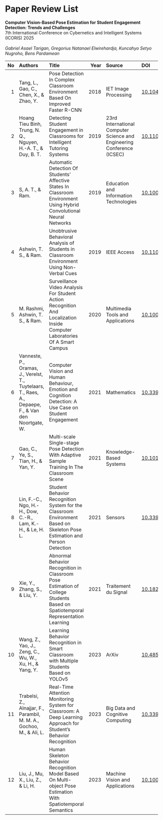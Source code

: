 # Paper Review List

<b>Computer Vision-Based Pose Estimation for Student Engagement Detection: Trends and Challenges</b><br>
7th International Conference on Cybernetics and Intelligent Systems (ICORIS) 2025<br>
<br>
<i>Gabriel Asael Tarigan, Gregorius Natanael Elwirehardja, Kuncahyo Setyo Nugroho, Bens Pardamean</i>

|   No | Authors                                                                                               | Title                                                                                                                          |   Year | Source                                                                 | DOI                                                                                |
|-----:|:------------------------------------------------------------------------------------------------------|:-------------------------------------------------------------------------------------------------------------------------------|-------:|:-----------------------------------------------------------------------|:-----------------------------------------------------------------------------------|
|    1 | Tang, L., Gao, C., Chen, X., & Zhao, Y.                                                               | Pose Detection In Complex Classroom Environment Based On Improved Faster R-CNN                                                 |   2018 | IET Image Processing                                                   | [10.1049/iet-ipr.2018.5905](https://doi.org/10.1049/iet-ipr.2018.5905)             |
|    2 | Hoang Tieu Binh, Trung, N. Q., Nguyen, H.-A. T., & Duy, B. T.                                         | Detecting Student Engagement in Classrooms for Intelligent Tutoring Systems                                                    |   2019 | 23rd International Computer Science and Engineering Conference (ICSEC) | [10.1109/ICSEC47112.2019.8974739](https://doi.org/10.1109/ICSEC47112.2019.8974739) |
|    3 | S, A. T., & Ram.                                                                                      | Automatic Detection Of Students’ Affective States In Classroom Environment Using Hybrid Convolutional Neural Networks          |   2019 | Education and Information Technologies                                 | [10.1007/s10639-019-10004-6](https://doi.org/10.1007/s10639-019-10004-6)           |
|    4 | Ashwin, T. S., & Ram.                                                                                 | Unobtrusive Behavioral Analysis of Students in Classroom Environment Using Non-Verbal Cues                                     |   2019 | IEEE Access                                                            | [10.1109/ACCESS.2019.2947519](https://doi.org/10.1109/ACCESS.2019.2947519)         |
|    5 | M. Rashmi, Ashwin, T. S., & Ram.                                                                      | Surveillance Video Analysis For Student Action Recognition And Localization Inside Computer Laboratories Of A Smart Campus     |   2020 | Multimedia Tools and Applications                                      | [10.1007/s11042-020-09741-5](https://doi.org/10.1007/s11042-020-09741-5)           |
|    6 | Vanneste, P., Oramas, J., Verelst, T., Tuytelaars, T., Raes, A., Depaepe, F., & Van den Noortgate, W. | Computer Vision and Human Behaviour, Emotion and Cognition Detection: A Use Case on Student Engagement                         |   2021 | Mathematics                                                            | [10.3390/math9030287](https://doi.org/10.3390/math9030287)                         |
|    7 | Gao, C., Ye, S., Tian, H., & Yan, Y.                                                                  | Multi-scale Single-stage Pose Detection With Adaptive Sample Training In The Classroom Scene                                   |   2021 | Knowledge-Based Systems                                                | [10.1016/j.knosys.2021.107008](https://doi.org/10.1016/j.knosys.2021.107008)       |
|    8 | Lin, F.-C., Ngo, H.-H., Dow, C.-R., Lam, K.-H., & Le, H. L.                                           | Student Behavior Recognition System for the Classroom Environment Based on Skeleton Pose Estimation and Person Detection       |   2021 | Sensors                                                                | [10.3390/s21165314](https://doi.org/10.3390/s21165314)                             |
|    9 | Xie, Y., Zhang, S., & Liu, Y.                                                                         | Abnormal Behavior Recognition in Classroom Pose Estimation of College Students Based on Spatiotemporal Representation Learning |   2021 | Traitement du Signal                                                   | [10.18280/ts.380109](https://doi.org/10.18280/ts.380109)                           |
|   10 | Wang, Z., Yao, J., Zeng, C., Wu, W., Xu, H., & Yang, Y.                                               | Learning Behavior Recognition in Smart Classroom with Multiple Students Based on YOLOv5                                        |   2023 | ArXiv                                                                  | [10.48550/arXiv.2303.10916](https://doi.org/10.48550/arXiv.2303.10916)             |
|   11 | Trabelsi, Z., Alnajjar, F., Parambil, M. M. A., Gochoo, M., & Ali, L.                                 | Real-Time Attention Monitoring System for Classroom: A Deep Learning Approach for Student’s Behavior Recognition               |   2023 | Big Data and Cognitive Computing                                       | [10.3390/bdcc7010048](https://doi.org/10.3390/bdcc7010048)                         |
|   12 | Liu, J., Mu, X., Liu, Z., & Li, H.                                                                    | Human Skeleton Behavior Recognition Model Based On Multi-object Pose Estimation With Spatiotemporal Semantics                  |   2023 | Machine Vision and Applications                                        | [10.1007/s00138-023-01396-0](https://doi.org/10.1007/s00138-023-01396-0)           |
